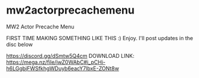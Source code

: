 # mw2actorprecachemenu
MW2 Actor Precache Menu

FIRST TIME MAKING SOMETHING LIKE THIS :) Enjoy. I'll post updates in the disc below

https://discord.gg/dSmtw5Q4cm
DOWNLOAD LINK: https://mega.nz/file/jwZ0WAbC#i_pCHi-h6LGgbjFWSfkhgWDuyb6eacY7lbxE-ZONt8w
